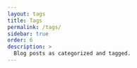 ```yaml
---
layout: tags
title: Tags
permalink: /tags/
sidebar: true
order: 6
description: >
  Blog posts as categorized and tagged.
---
```

